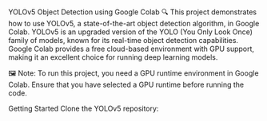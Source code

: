 YOLOv5 Object Detection using Google Colab
🔍 This project demonstrates how to use YOLOv5, a state-of-the-art object detection algorithm, in Google Colab. YOLOv5 is an upgraded version of the YOLO (You Only Look Once) family of models, known for its real-time object detection capabilities. Google Colab provides a free cloud-based environment with GPU support, making it an excellent choice for running deep learning models.

🖼️ Note: To run this project, you need a GPU runtime environment in Google Colab. Ensure that you have selected a GPU runtime before running the code.

Getting Started
Clone the YOLOv5 repository:
